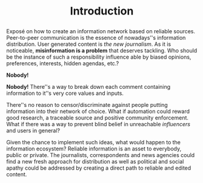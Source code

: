 
# <p align="center">Introduction</p></h1>
<p>

Exposé on how to create an information network based on reliable sources. Peer-to-peer communication is the essence  of nowadays’'s information distribution. User generated content is <em>_the new journalism</em>_. As it is noticeable, <strong>**misinformation is a problem</strong>** that deserves tackling. Who should be the instance of such a responsibility influence able  by biased opinions, preferences, interests, hidden agendas, etc.?</p>
<p><strong>Nobody!</strong> 

**Nobody!** There’'s a way to break down each comment containing information to it’'s very core values and inputs.</p>
<p>

There’'s no reason to censor/discriminate against people putting information into their network of choice. What if automation could reward good research, a traceable source and positive community enforcement. What if there was a way to prevent blind belief in unreachable <em>_influencers</em>_ and users in general?</p>
<p>

Given the chance to implement such ideas, what would happen to the information ecosystem? Reliable information is an asset to everybody, public or private. The journalists, correspondents  and news agencies could find a new fresh approach for distribution as well as political and social apathy could be addressed by creating a direct path to reliable and edited content.</p>
  
<!--stackedit_data:
eyJoaXN0b3J5IjpbMTYyNzk4ODM3NSw3MzQ0NTkzXX0=
-->